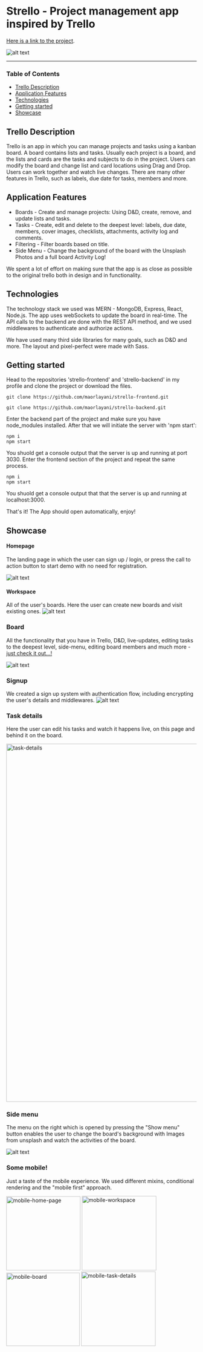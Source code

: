 # Strello - Project management app inspired by Trello 
[Here is a link to the project](https://strello-app.onrender.com/).

![alt text][board]
***
### Table of Contents

[board]: https://github.com/maorlayani/strello-frontend/blob/4872109c4011386f29737998143658a2584e262e/src/assets/img/appScreenshot.png

* [Trello Description](#trello-description)
* [Application Features](#application-features)
* [Technologies](#technologies)
* [Getting started](#getting-started)
* [Showcase](#showcase)

## Trello Description

Trello is an app in which you can manage projects and tasks using a kanban board. A board contains lists and tasks. Usually each project is a board, and the lists and cards are the tasks and subjects to do in the project. Users can modify the board and change list and card locations using Drag and Drop. Users can work together and watch live changes. There are many other features in Trello, such as labels, due date for tasks, members and more.

## Application Features
* Boards - Create and manage projects: Using D&D, create, remove, and update lists and tasks.
* Tasks - Create, edit and delete to the deepest level: labels, due date, members, cover images, checklists, attachments, activity log and comments.
* Filtering - Filter boards based on title.
* Side Menu - Change the background of the board with the Unsplash Photos and a full board Activity Log!

We spent a lot of effort on making sure that the app is as close as possible to the original trello both in design and in functionality.

## Technologies
The technology stack we used was MERN - MongoDB, Express, React, Node.js. The app uses webSockets to update the board in real-time. The API calls to the backend are done with the REST API method, and we used middlewares to authenticate and authorize actions.

We have used many third side libraries for many goals, such as D&D and more. The layout and pixel-perfect were made with Sass.

## Getting started
Head to the repositories 'strello-frontend' and 'strello-backend' in my profile and clone the project or download the files.

```
git clone https://github.com/maorlayani/strello-frontend.git
```
```
git clone https://github.com/maorlayani/strello-backend.git
```
Enter the backend part of the project and make sure you have node_modules installed. After that we will initiate the server with 'npm start':
```
npm i
npm start
```
You shuold get a console output that the server is up and running at port 3030. Enter the frontend section of the project and repeat the same process.
```
npm i
npm start
```
You shuold get a console output that that the server is up and running at localhost:3000.

That's it! The App should open automatically, enjoy!

## Showcase
#### Homepage
The landing page in which the user can sign up / login, or press the call to action button to start demo with no need for registration.

![alt text](https://github.com/maorlayani/strello-frontend/blob/4872109c4011386f29737998143658a2584e262e/src/assets/img/home-page.png)

#### Workspace
All of the user's boards. Here the user can create new boards and visit existing ones.
![alt text](https://github.com/maorlayani/strello-frontend/blob/4872109c4011386f29737998143658a2584e262e/src/assets/img/workspace.png)

### Board
All the functionality that you have in Trello, D&D, live-updates, editing tasks to the deepest level, side-menu, editing board members and much more - [just check it out...!](https://strello-app.onrender.com/)

![alt text][board]

### Signup
We created a sign up system with authentication flow, including encrypting the user's details and middlewares.
![alt text](https://github.com/maorlayani/strello-frontend/blob/4872109c4011386f29737998143658a2584e262e/src/assets/img/signup.png)

### Task details
Here the user can edit his tasks and watch it happens live, on this page and behind it on the board.

<img width="947" alt="task-details" src="https://user-images.githubusercontent.com/109607661/207602294-a1dcdbbd-6c1a-4131-b80d-a3b2bee624f9.png">

### Side menu
The menu on the right which is opened by pressing the "Show menu" button enables the user to change the board's background with Images from unsplash and watch the activities of the board.

![alt text](https://github.com/maorlayani/strello-frontend/blob/4872109c4011386f29737998143658a2584e262e/src/assets/img/side-menu.png)

### Some mobile!
Just a taste of the mobile experience. We used different mixins, conditional rendering and the "mobile first" approach.

<!-- ![alt text](https://github.com/maorlayani/strello-frontend/blob/4872109c4011386f29737998143658a2584e262e/src/assets/img/mobile-home-page.png) -->
<!-- ![alt text](https://github.com/maorlayani/strello-frontend/blob/4872109c4011386f29737998143658a2584e262e/src/assets/img/mobile-workspace.png) -->
<!-- ![alt text](https://github.com/maorlayani/strello-frontend/blob/4872109c4011386f29737998143658a2584e262e/src/assets/img/mobile-board.png) -->
<!-- ![alt text](https://github.com/maorlayani/strello-frontend/blob/4872109c4011386f29737998143658a2584e262e/src/assets/img/mobile-task-details.png) -->
<p float="left">
<img width="196" alt="mobile-home-page" src="https://user-images.githubusercontent.com/109607661/207602837-794e8def-ed7f-4265-a17b-ec2efe14d01b.png">
<img width="197" alt="mobile-workspace" src="https://user-images.githubusercontent.com/109607661/207602826-b9ebe206-4a87-46b9-8dd6-f35fc388afef.png">
<img width="194" alt="mobile-board" src="https://user-images.githubusercontent.com/109607661/207602843-c473ce6c-20e3-410a-a3c4-0c460daac857.png">
<img width="197" alt="mobile-task-details" src="https://user-images.githubusercontent.com/109607661/207602840-694070a8-7291-435e-b82d-38148da885a8.png">
 </p>

